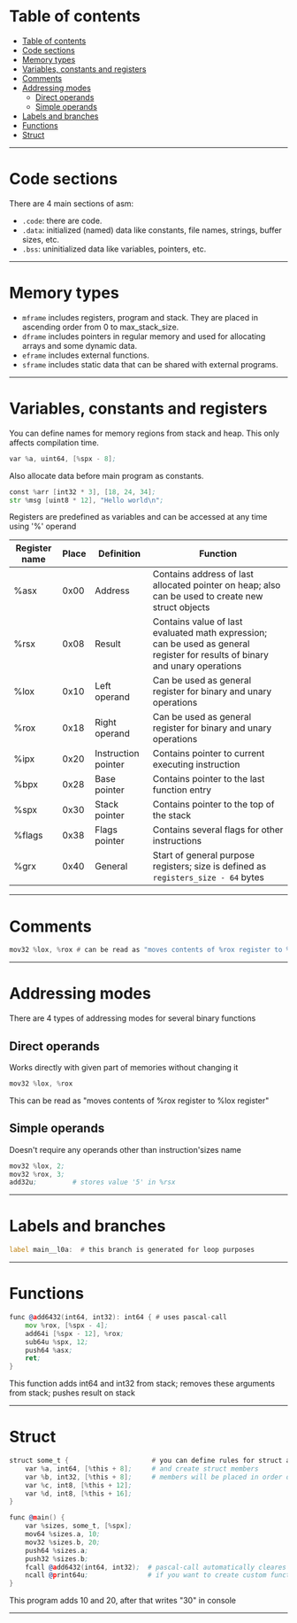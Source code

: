 # Table of contents

<!-- TOC -->
- [Table of contents](#table-of-contents)
- [Code sections](#code-sections)
- [Memory types](#memory-types)
- [Variables, constants and registers](#variables-constants-and-registers)
- [Comments](#comments)
- [Addressing modes](#addressing-modes)
  - [Direct operands](#direct-operands)
  - [Simple operands](#simple-operands)
- [Labels and branches](#labels-and-branches)
- [Functions](#functions)
- [Struct](#struct)
<!-- TOC -->

---

# Code sections

There are 4 main sections of asm:

- `.code`: there are code.
- `.data`: initialized (named) data like constants, file names, strings, buffer sizes, etc.
- `.bss`: uninitialized data like variables, pointers, etc.

---

# Memory types

- `mframe` includes registers, program and stack. They are placed in ascending order from 0 to max_stack_size.
- `dframe` includes pointers in regular memory and used for allocating arrays and some dynamic data.
- `eframe` includes external functions.
- `sframe` includes static data that can be shared with external programs.

---

# Variables, constants and registers

You can define names for memory regions from stack and heap.
This only affects compilation time.

```asm
var %a, uint64, [%spx - 8];
```

Also allocate data before main program as constants.

```asm
const %arr [int32 * 3], [18, 24, 34];
str %msg [uint8 * 12], "Hello world\n";
```

Registers are predefined as variables and can be accessed at any time using '%' operand

| Register name | Place | Definition          | Function                                                                                                                     |
|---------------|-------|---------------------|------------------------------------------------------------------------------------------------------------------------------|
| %asx          | 0x00  | Address             | Contains address of last allocated pointer on heap; also can be used to create new struct objects                            |
| %rsx          | 0x08  | Result              | Contains value of last evaluated math expression; can be used as general register for results of binary and unary operations |
| %lox          | 0x10  | Left operand        | Can be used as general register for binary and unary operations                                                              |
| %rox          | 0x18  | Right operand       | Can be used as general register for binary and unary operations                                                              |
| %ipx          | 0x20  | Instruction pointer | Contains pointer to current executing instruction                                                                            |
| %bpx          | 0x28  | Base pointer        | Contains pointer to the last function entry                                                                                  |
| %spx          | 0x30  | Stack pointer       | Contains pointer to the top of the stack                                                                                     |
| %flags        | 0x38  | Flags pointer       | Contains several flags for other instructions                                                                                |
| %grx          | 0x40  | General             | Start of general purpose registers; size is defined as `registers_size - 64` bytes                                           |

---

# Comments

```asm
mov32 %lox, %rox # can be read as "moves contents of %rox register to %lox register"
```

---

# Addressing modes

There are 4 types of addressing modes for several binary functions

## Direct operands

Works directly with given part of memories without changing it

```asm
mov32 %lox, %rox
```

This can be read as "moves contents of %rox register to %lox register"

## Simple operands

Doesn't require any operands other than instruction'sizes name

```asm
mov32 %lox, 2;
mov32 %rox, 3;
add32u;         # stores value '5' in %rsx 
```

---

# Labels and branches

```asm
label main__l0a:  # this branch is generated for loop purposes
```

---

# Functions

```asm
func @add6432(int64, int32): int64 { # uses pascal-call
    mov %rox, [%spx - 4];
    add64i [%spx - 12], %rox;
    sub64u %spx, 12;
    push64 %asx;
    ret;
}
```

This function adds int64 and int32 from stack; removes these arguments from stack; pushes result on stack

---

# Struct

```asm
struct some_t {                     # you can define rules for struct align
    var %a, int64, [%this + 8];     # and create struct members
    var %b, int32, [%this + 8];     # members will be placed in order of defining
    var %c, int8, [%this + 12];
    var %d, int8, [%this + 16];
}

func @main() {
    var %sizes, some_t, [%spx];
    mov64 %sizes.a, 10;
    mov32 %sizes.b, 20;
    push64 %sizes.a;
    push32 %sizes.b;
    fcall @add6432(int64, int32);  # pascal-call automatically cleares stack from arguments
    ncall @print64u; 	           # if you want to create custom functions from C++, make wraper for it
}
```

This program adds 10 and 20, after that writes "30" in console

---
